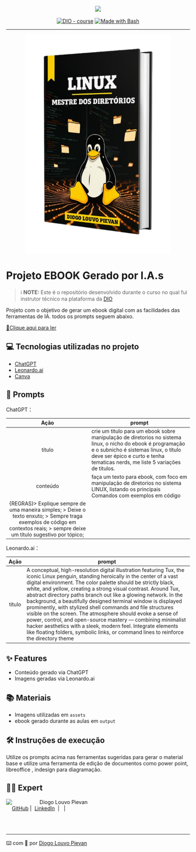 <p align="center">
    <img width="100" src=".github/assets/banner.png">
</p>


<p align="center">
<a href="https://dio.me/"><img src="https://img.shields.io/badge/DIO-Course-28DA77?logo=youtube" alt="DIO - course"></a>
<a href="https://www.gnu.org/software/bash/" title="Go to Bash homepage"><img src="https://img.shields.io/badge/Prompt-Project-blue?logo=gnu-bash&amp;logoColor=white" alt="Made with Bash"></a></p>

-------


<p align="center">
<img 
    src="./assets/cover.png"
    width="400"  
/>
</p>

# Projeto EBOOK Gerado por I.A.s


 > ℹ️ **NOTE:** Este é o repositório desenvolvido durante o curso no qual fui instrutor técnico na plataforma da [DIO](https://dio.me)

Projeto com o objetivo de gerar um ebook digital com as facilidades das ferramentas de IA. todos os prompts
seguem abaixo.

<a href="https://github.com/diogolpievan/prompts-recipe-to-create-a-ebook/blob/main/output/ebook-linux%20diretorios.pdf" title="View PDF now"> 📕Clique aqui para ler</a>

## 💻 Tecnologias utilizadas no projeto

- [ChatGPT](https://chat.openai.com/) 
- [Leonardo.ai](https://leonardo.ai)
- [Canva](https://www.canva.com)

## 🧠 Prompts


ChatGPT：

|   Ação   | prompt                                                                                                                                                                                                                                                                         |
| :------: | ------------------------------------------------------------------------------------------------------------------------------------------------------------------------------------------------------------------------------------------------------------------------------ |
|  título  | crie um titulo para um ebook sobre manipulação de diretorios no sistema linux, o nicho do ebook é programação e o subnicho é sistemas linux, o título deve ser épico e curto e tenha tematicas nerds, me liste 5 variações de titulos.                                                      |
| conteúdo | faça um texto para ebook, com foco em manipulação de diretorios no sistema LINUX, listando os principais Comandos com exemplos em código 
{REGRAS}> Explique sempre de uma maneira simples; > Deixe o texto enxuto; > Sempre traga exemplos de código em contextos reais; > sempre deixe um título sugestivo por tópico; |


Leonardo.ai：

|  Ação  | prompt                                                                                 |
| :----: | -------------------------------------------------------------------------------------- |
| título | A conceptual, high-resolution digital illustration featuring Tux, the iconic Linux penguin, standing heroically in the center of a vast digital environment. The color palette should be strictly black, white, and yellow, creating a strong visual contrast. Around Tux, abstract directory paths branch out like a glowing network. In the background, a beautifully designed terminal window is displayed prominently, with stylized shell commands and file structures visible on the screen. The atmosphere should evoke a sense of power, control, and open-source mastery — combining minimalist hacker aesthetics with a sleek, modern feel. Integrate elements like floating folders, symbolic links, or command lines to reinforce the directory theme|

## ✨ Features

- Conteúdo gerado via ChatGPT
- Imagens geradas via Leonardo.ai

## 📚 Materiais

- Imagens utilizadas em `assets`
- ebook gerado durante as aulas em `output`

## 🛠️ Instruções de execução

Utilize os prompts acima nas ferramentas sugeridas para gerar o material base e utilize uma ferramenta de edição de documentos como power point, libreoffice , indesign para diagramação.

## 👨‍💻 Expert

<p>
    <img 
      align=left 
      margin=10 
      width=80 
      src="https://avatars.githubusercontent.com/u/140905190?v=4"
    />
    <p>&nbsp&nbsp&nbspDiogo Louvo Pievan<br>
    &nbsp&nbsp&nbsp
    <a href="https://github.com/diogolpievan">
    GitHub</a>&nbsp;|&nbsp;
    <a href="www.linkedin.com/in/diogolpievan">LinkedIn</a>
&nbsp;|&nbsp;
&nbsp;|&nbsp;</p>
</p>
<br/><br/>
<p>

---

⌨️ com 💜 por [Diogo Louvo Pievan](https://github.com/diogolpievan)
